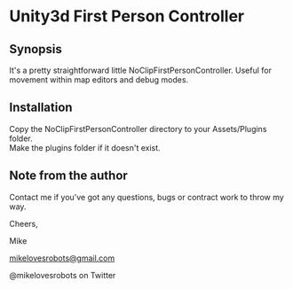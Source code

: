 Unity3d First Person Controller
===============================

Synopsis
--------

It's a pretty straightforward little NoClipFirstPersonController.  Useful for
movement within map editors and debug modes.

Installation
------------

Copy the NoClipFirstPersonController directory to your Assets/Plugins folder.  
Make the plugins folder if it doesn't exist.

Note from the author
--------------------

Contact me if you've got any questions, bugs or contract work to throw my way.

Cheers,

Mike

mikelovesrobots@gmail.com

@mikelovesrobots on Twitter
